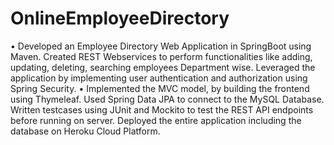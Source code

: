 # OnlineEmployeeDirectory

•	Developed an Employee Directory Web Application in SpringBoot using Maven. Created REST Webservices to perform functionalities like adding, updating, deleting, searching employees Department wise. Leveraged the application by implementing user authentication and authorization using Spring Security.
•	Implemented the MVC model, by building the frontend using Thymeleaf. Used Spring Data JPA to connect to the MySQL Database. Written testcases using JUnit and Mockito to test the REST API endpoints before running on server. Deployed the entire application including the database on Heroku Cloud Platform.
